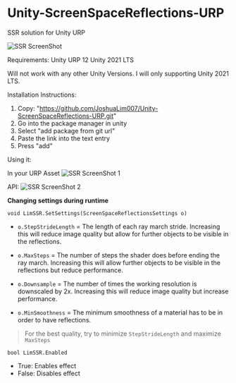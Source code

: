 # Unity-ScreenSpaceReflections-URP
SSR solution for Unity URP 

![SSR ScreenShot](https://i.imgur.com/Um2zfmO.jpg "SSR Sample Scene")

Requirements:
Unity URP 12
Unity 2021 LTS

Will not work with any other Unity Versions. I will only supporting Unity 2021 LTS.

Installation Instructions:
1. Copy: "https://github.com/JoshuaLim007/Unity-ScreenSpaceReflections-URP.git"
2. Go into the package manager in unity
3. Select "add package from git url"
4. Paste the link into the text entry
5. Press "add"

Using it:

In your URP Asset
![SSR ScreenShot 1](https://i.imgur.com/3qgwonV.png "Instructions")

API:
![SSR ScreenShot 2](https://i.imgur.com/3KhAHiX.png "Instructions")

**Changing settings during runtime**

    void LimSSR.SetSettings(ScreenSpaceReflectionsSettings o)

 - `o.StepStrideLength` = The length of each ray march stride. Increasing this will reduce image quality but allow for further objects to be visible in the reflections.
   
 - `o.MaxSteps` = The number of steps the shader does before ending the ray march. Increasing this will allow further objects to be visible in the reflections but reduce performance.

   

 - `o.Downsample` = The number of times the working resolution is   downscaled by 2x. Increasing this will reduce image quality but   increase performance.

   

 - `o.MinSmoothness` = The minimum smoothness of a material has to be in order to have reflections.

> For the best quality, try to minimize `StepStrideLength` and maximize `MaxSteps`

    bool LimSSR.Enabled
    
 - True: Enables effect
 - False: Disables effect

